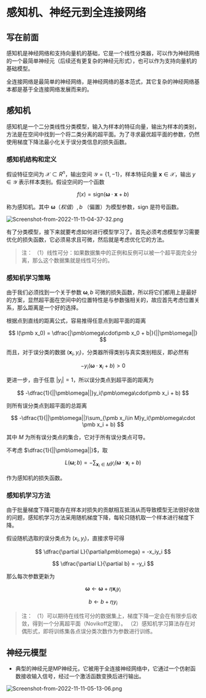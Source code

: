 # 感知机、神经元到全连接网络

## 写在前面

感知机是神经网络和支持向量机的基础，它是一个线性分类器，可以作为神经网络的一个最简单神经元（后续还有更复杂的神经元形式），也可以作为支持向量机的基础模型。

全连接网络是最简单的神经网络，是神经网络的基本范式，其它复杂的神经网络基本都是基于全连接网络发展而来的。

## 感知机

感知机是一个二分类线性分类模型，输入为样本的特征向量，输出为样本的类别，方法是在空间中找到一个将二类分离的超平面。为了寻求最优超平面的参数，仍然使用梯度下降法最小化关于误分类信息的损失函数。

### 感知机结构和定义

假设特征空间为 $\mathcal{X}\subset R^n$，输出空间 $\mathcal{Y} = \{1, -1\}$，样本特征向量 $\pmb{x}\in \mathcal X$，输出 $y\in \mathcal Y$ 表示样本类别。假设空间的一个函数

$$
f(x) = \text{sign}(\pmb\omega \cdot \pmb x + b)
$$

称为感知机。其中 $\pmb\omega（权值）, b$ （偏置）为模型参数，$\text{sign}$ 是符号函数。

![Screenshot-from-2022-11-11-04-37-32.png](http://image.tjzfile.xyz/images/2022/11/11/Screenshot-from-2022-11-11-04-37-32.png)

有了分类模型，接下来就要考虑如何进行模型学习了。首先必须考虑模型学习需要优化的损失函数，它必须易求且可微，然后就是考虑优化它的方法。

> 注：
> （1）线性可分：如果数据集中的正例和反例可以被一个超平面完全分离，那么这个数据集就是线性可分的。

### 感知机学习策略

由于我们必须找到一个关于参数 $\pmb\omega, b$ 可微的损失函数，所以将它们都用上是最好的方案，显然超平面在空间中的位置特性是与参数强相关的，故应首先考虑位置关系，那么距离是一个好的选择。

根据点到直线的距离公式，容易推得任意点到超平面的距离

$$
l(\pmb x_0) = \dfrac{|\pmb\omega\cdot\pmb x_0 + b|}{||\pmb\omega||}
$$

而且，对于误分类的数据 $(\pmb x_i,y_i)$，分类器所得类别与真实类别相反，即必然有

$$
-y_i(\pmb\omega\cdot\pmb x_i + b) > 0
$$

更进一步，由于任意 $|y_i| = 1$，所以误分类点到超平面的距离为

$$
-\dfrac{1}{||\pmb\omega||}y_i(\pmb\omega\cdot\pmb x_i + b)
$$

则所有误分类点到超平面的总距离

$$
-\dfrac{1}{||\pmb\omega||}\sum_{\pmb x_i\in M}y_i(\pmb\omega\cdot \pmb x_i + b)
$$

其中 $M$ 为所有误分类点的集合，它对于所有误分类点可导。

不考虑 $\dfrac{1}{||\pmb\omega||}$，取

$$
L(\pmb\omega;b) = -\sum_{\pmb x_i\in M}y_i(\pmb\omega\cdot \pmb x_i + b)
$$

作为感知机的损失函数。

### 感知机学习方法

由于批量梯度下降可能存在样本对损失的贡献相互抵消从而导致模型无法很好收敛的问题，感知机学习方法采用随机梯度下降，每轮只随机取一个样本进行梯度下降。

假设随机选取的误分类点为 $(x_i, y_i)$，直接求导可得

$$
\dfrac{\partial L}{\partial\pmb\omega} = -x_iy_i
$$

$$
\dfrac{\partial L}{\partial b} = -y_i
$$

那么每次参数更新为

$$
\pmb\omega \leftarrow \pmb\omega + \eta \pmb x_iy_i
$$

$$
b \leftarrow b + \eta y_i
$$

> 注：
>（1）可以期待在线性可分的数据集上，梯度下降一定会在有限步后收敛，得到一个分离超平面（Novikoff定理）。
>（2）感知机学习算法存在对偶形式，即将训练集各点误分类次数作为参数进行训练。

## 神经元模型

* 典型的神经元是MP神经元，它被用于全连接神经网络中，它通过一个仿射函数接收输入信号，经过一个激活函数变换后进行输出。

![Screenshot-from-2022-11-11-05-13-06.png](http://image.tjzfile.xyz/images/2022/11/11/Screenshot-from-2022-11-11-05-13-06.png)

